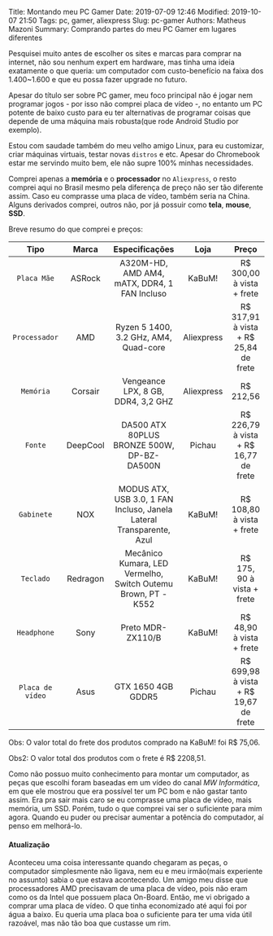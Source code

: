Title: Montando meu PC Gamer
Date: 2019-07-09 12:46
Modified: 2019-10-07 21:50
Tags: pc, gamer, aliexpress
Slug: pc-gamer
Authors: Matheus Mazoni
Summary: Comprando partes do meu PC Gamer em lugares diferentes

<!-- ## Comprando as peças pela internet -->


Pesquisei muito antes de escolher os sites e marcas para comprar na internet, não sou nenhum expert em hardware, mas tinha uma ideia exatamente o que queria: um computador com custo-benefício na faixa dos 1.400~1.600 e que eu possa fazer upgrade no futuro.

Apesar do título ser sobre PC gamer, meu foco principal não é jogar nem programar jogos - por isso não comprei placa de vídeo -, no entanto um PC potente de baixo custo para eu ter alternativas de programar coisas que depende de uma máquina mais robusta(que rode Android Studio por exemplo).

Estou com saudade também do meu velho amigo Linux, para eu customizar, criar máquinas virtuais, testar novas `distros` e etc. Apesar do Chromebook estar me servindo muito bem, ele não supre 100% minhas necessidades.

Comprei apenas a __memória__ e o __processador__ no `Aliexpress`, o resto comprei aqui no Brasil mesmo pela diferença de preço não ser tão diferente assim. Caso eu comprasse uma placa de vídeo, também seria na China. Alguns derivados comprei, outros não, por já possuir como __tela__, __mouse__, __SSD__.

Breve resumo do que comprei e preços:


| **Tipo** | **Marca** | **Especificações** | **Loja** | **Preço** |
|:--------:|:---------:|:------------------:|:--------:|:---------:|
| `Placa Mãe` | ASRock | A320M-HD, AMD AM4, mATX, DDR4, 1 FAN Incluso | KaBuM! | R$ 300,00 à vista + frete |
| `Processador` | AMD | Ryzen 5 1400, 3.2 GHz, AM4, Quad-core | Aliexpress | R$ 317,91 à vista + R$ 25,84 de frete |
| `Memória` | Corsair | Vengeance LPX, 8 GB, DDR4, 3,2 GHZ  | Aliexpress | R$ 212,56 |
| `Fonte` | DeepCool  | DA500 ATX 80PLUS BRONZE 500W, DP-BZ-DA500N  | Pichau  | R$ 226,79 à vista + R$ 16,77 de frete  |
| `Gabinete` | NOX  | MODUS ATX, USB 3.0, 1 FAN Incluso, Janela Lateral Transparente, Azul  | KaBuM!  | R$ 108,80 à vista + frete  |
| `Teclado` | Redragon  | Mecânico Kumara, LED Vermelho, Switch Outemu Brown, PT - K552  |  KaBuM! |    R$ 175, 90 à vista + frete |
| `Headphone` | Sony | Preto MDR-ZX110/B  |  KaBuM! |  R$ 48,90 à vista + frete |
| `Placa de vídeo` | Asus | GTX 1650 4GB GDDR5 | Pichau | R$ 699,98 à vista + R$ 19,67 de frete |


Obs: O valor total do frete dos produtos comprado na KaBuM! foi R$ 75,06.

Obs2: O valor total dos produtos com o frete é R$ 2208,51.

Como não possuo muito conhecimento para montar um computador, as peças que escolhi foram baseadas em um vídeo do canal _MW Informática_, em que ele mostrou que era possível ter um PC bom e não gastar tanto assim. Era pra sair mais caro se eu comprasse uma placa de vídeo, mais memória, um SSD. Porém, tudo o que comprei vai ser o suficiente para mim agora. Quando eu puder ou precisar aumentar a potência do computador, aí penso em melhorá-lo.

#### Atualização

Aconteceu uma coisa interessante quando chegaram as peças, o computador simplesmente não ligava, nem eu e meu irmão(mais experiente no assunto) sabia o que estava acontecendo. Um amigo meu disse que processadores AMD precisavam de uma placa de vídeo, pois não eram como os da Intel que possuem placa On-Board. Então, me vi obrigado a comprar uma placa de vídeo. O que tinha economizado até aqui foi por água a baixo. Eu queria uma placa boa o suficiente para ter uma vida útil razoável, mas não tão boa que custasse um rim.